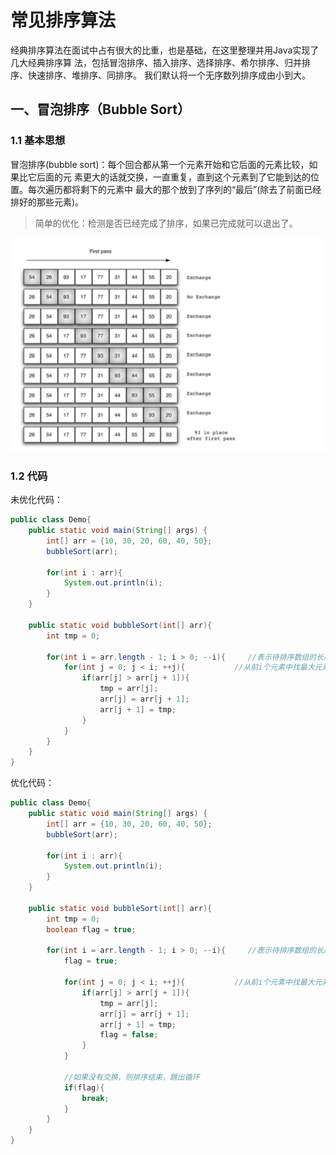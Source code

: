 # 常见排序算法

经典排序算法在⾯试中占有很⼤的⽐重，也是基础，在这⾥整理并⽤Java实现了⼏⼤经典排序算
法，包括冒泡排序、插⼊排序、选择排序、希尔排序、归并排序、快速排序、堆排序、同排序。
我们默认将⼀个⽆序数列排序成由⼩到⼤。

## 一、冒泡排序（Bubble Sort）

### 1.1 基本思想

冒泡排序(bubble sort)：每个回合都从第⼀个元素开始和它后⾯的元素⽐较，如果⽐它后⾯的元
素更⼤的话就交换，⼀直重复，直到这个元素到了它能到达的位置。每次遍历都将剩下的元素中
最⼤的那个放到了序列的“最后”(除去了前⾯已经排好的那些元素)。

> 简单的优化：检测是否已经完成了排序，如果已完成就可以退出了。

![1567086639135](img/1567086639135.png)

### 1.2 代码

未优化代码：

~~~java
public class Demo{
    public static void main(String[] args) {
        int[] arr = {10, 30, 20, 60, 40, 50};
        bubbleSort(arr);

        for(int i : arr){
            System.out.println(i);
        }
    }

    public static void bubbleSort(int[] arr){
        int tmp = 0;

        for(int i = arr.length - 1; i > 0; --i){     //表示待排序数组的长度
            for(int j = 0; j < i; ++j){           //从前i个元素中找最大元素
                if(arr[j] > arr[j + 1]){
                    tmp = arr[j];
                    arr[j] = arr[j + 1];
                    arr[j + 1] = tmp;
                }
            }
        }
    }
}
~~~



优化代码：

~~~java
public class Demo{
    public static void main(String[] args) {
        int[] arr = {10, 30, 20, 60, 40, 50};
        bubbleSort(arr);

        for(int i : arr){
            System.out.println(i);
        }
    }

    public static void bubbleSort(int[] arr){
        int tmp = 0;
        boolean flag = true;

        for(int i = arr.length - 1; i > 0; --i){     //表示待排序数组的长度
            flag = true;

            for(int j = 0; j < i; ++j){           //从前i个元素中找最大元素
                if(arr[j] > arr[j + 1]){
                    tmp = arr[j];
                    arr[j] = arr[j + 1];
                    arr[j + 1] = tmp;
                    flag = false;
                }
            }

            //如果没有交换，则排序结束，跳出循环
            if(flag){
                break;
            }
        }
    }
}
~~~

